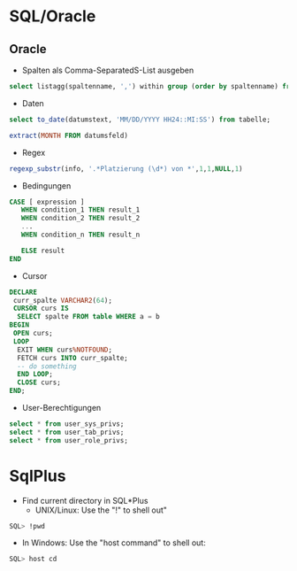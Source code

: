 # SQL/Oracle
## Oracle
* Spalten als Comma-SeparatedS-List ausgeben
```sql
select listagg(spaltenname, ',') within group (order by spaltenname) from tabelle;
```

* Daten
```sql 
select to_date(datumstext, 'MM/DD/YYYY HH24::MI:SS') from tabelle;
```
```sql
extract(MONTH FROM datumsfeld)
```

* Regex
```sql
regexp_substr(info, '.*Platzierung (\d*) von *',1,1,NULL,1)
```


* Bedingungen
```sql
CASE [ expression ]
   WHEN condition_1 THEN result_1
   WHEN condition_2 THEN result_2
   ...
   WHEN condition_n THEN result_n

   ELSE result
END
```

* Cursor
```sql
DECLARE
 curr_spalte VARCHAR2(64);
 CURSOR curs IS
  SELECT spalte FROM table WHERE a = b
BEGIN
 OPEN curs;
 LOOP
  EXIT WHEN curs%NOTFOUND;
  FETCH curs INTO curr_spalte;
  -- do something
  END LOOP;
  CLOSE curs;
END;
```

* User-Berechtigungen
```sql
select * from user_sys_privs;
select * from user_tab_privs;
select * from user_role_privs;
```

# SqlPlus

* Find current directory in SQL*Plus
  * UNIX/Linux: Use the "!" to shell out"

```sql
SQL> !pwd
``` 
  * In Windows:  Use the "host command" to shell out:
  
```sql
SQL> host cd
```

